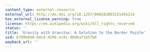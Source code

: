 ```yaml
---
content_type: external-resource
external_url: http://dx.doi.org/10.1257/000282803321455214
has_external_license_warning: true
license: https://en.wikipedia.org/wiki/All_rights_reserved
status: ''
title: 'Gravity with Gravitas: A Solution to the Border Puzzle'
uid: b709b048-b4c6-4596-ac81-00dbaf1b5fb8
wayback_url: ''
---
```

